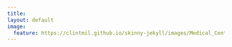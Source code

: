 ```yaml
---
title:
layout: default
image:
  feature: https://clintmil.github.io/skinny-jekyll/images/Medical_Center_Night_WP2.jpg
---
```


